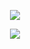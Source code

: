 <p align="center">
  <img src="https://readme-typing-svg.herokuapp.com/?lines=Hello,+World.+;&font=Press+Start+2P&color=FDCE00&center=true&width=800&height=50">
</p>
<p align="center">
  <img src="https://readme-typing-svg.herokuapp.com/?lines=+Somos+o+MyAra!;&font=Press+Start+2P&color=0168F1&center=true&width=800&height=50">
</p>
